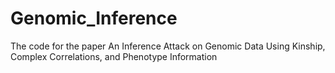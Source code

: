 # Genomic_Inference
The code for the paper An Inference Attack on Genomic Data Using Kinship, Complex Correlations, and Phenotype Information
